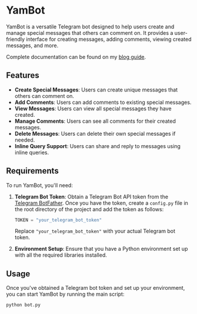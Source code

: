 # YamBot

YamBot is a versatile Telegram bot designed to help users create and manage special messages that others can comment on. It provides a user-friendly interface for creating messages, adding comments, viewing created messages, and more.

Complete documentation can be found on my [blog guide](https://pallontan.wixsite.com/pallon/post/yambot-my-first-telegram-bot).

## Features

- **Create Special Messages**: Users can create unique messages that others can comment on.
- **Add Comments**: Users can add comments to existing special messages.
- **View Messages**: Users can view all special messages they have created.
- **Manage Comments**: Users can see all comments for their created messages.
- **Delete Messages**: Users can delete their own special messages if needed.
- **Inline Query Support**: Users can share and reply to messages using inline queries.

## Requirements

To run YamBot, you'll need:

1. **Telegram Bot Token**: Obtain a Telegram Bot API token from the [Telegram BotFather](https://core.telegram.org/bots#6-botfather). Once you have the token, create a `config.py` file in the root directory of the project and add the token as follows:

    ```python
    TOKEN = "your_telegram_bot_token"
    ```

    Replace `"your_telegram_bot_token"` with your actual Telegram bot token.

2. **Environment Setup**: Ensure that you have a Python environment set up with all the required libraries installed. 

## Usage

Once you've obtained a Telegram bot token and set up your environment, you can start YamBot by running the main script:

```bash
python bot.py
